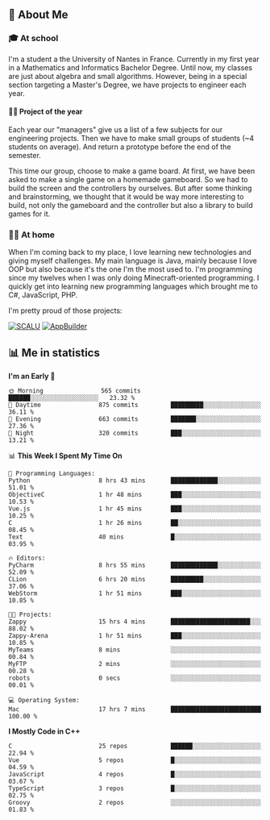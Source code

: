 ## 👀 About Me

### 🎓 At school

I'm a student a the University of Nantes in France. Currently in my first year in a Mathematics and Informatics Bachelor Degree. Until now, my classes are just about algebra and small algorithms. However, being in a special section targeting a Master's Degree, we have projects to engineer each year. 

#### 🔧🔬 Project of the year

Each year our "managers" give us a list of a few subjects for our engineering projects. Then we have to make small groups of students (~4 students on average). And return a prototype before the end of the semester.

This time our group, choose to make a game board. At first, we have been asked to make a single game on a homemade gameboard. So we had to build the screen and the controllers by ourselves. 
But after some thinking and brainstorming, we thought that it would be way more interesting to build, not only the gameboard and the controller but also a library to build games for it.

### 👨‍💻 At home

When I'm coming back to my place, I love learning new technologies and giving myself challenges. My main language is Java, mainly because I love OOP but also because it's the one I'm the most used to. I'm programming since my twelves when I was only doing Minecraft-oriented programming.  I quickly get into learning new programming languages which brought me to C#, JavaScript, PHP. 

I'm pretty proud of those projects:

[![SCALU](https://github-readme-stats.vercel.app/api/pin?username=renardfute&repo=SCALU)](https://github.com/renardfute/scalu)
[![AppBuilder](https://github-readme-stats.vercel.app/api/pin?username=pulsedev2&repo=AppBuilder)](https://github.com/pulsedev2/AppBuilder)

## 📊 Me in statistics
<!--START_SECTION:waka-->
**I'm an Early 🐤** 

```text
🌞 Morning                565 commits         ██████░░░░░░░░░░░░░░░░░░░   23.32 % 
🌆 Daytime                875 commits         █████████░░░░░░░░░░░░░░░░   36.11 % 
🌃 Evening                663 commits         ███████░░░░░░░░░░░░░░░░░░   27.36 % 
🌙 Night                  320 commits         ███░░░░░░░░░░░░░░░░░░░░░░   13.21 % 
```


📊 **This Week I Spent My Time On** 

```text
💬 Programming Languages: 
Python                   8 hrs 43 mins       █████████████░░░░░░░░░░░░   51.01 % 
ObjectiveC               1 hr 48 mins        ███░░░░░░░░░░░░░░░░░░░░░░   10.53 % 
Vue.js                   1 hr 45 mins        ███░░░░░░░░░░░░░░░░░░░░░░   10.25 % 
C                        1 hr 26 mins        ██░░░░░░░░░░░░░░░░░░░░░░░   08.45 % 
Text                     40 mins             █░░░░░░░░░░░░░░░░░░░░░░░░   03.95 % 

🔥 Editors: 
PyCharm                  8 hrs 55 mins       █████████████░░░░░░░░░░░░   52.09 % 
CLion                    6 hrs 20 mins       █████████░░░░░░░░░░░░░░░░   37.06 % 
WebStorm                 1 hr 51 mins        ███░░░░░░░░░░░░░░░░░░░░░░   10.85 % 

🐱‍💻 Projects: 
Zappy                    15 hrs 4 mins       ██████████████████████░░░   88.02 % 
Zappy-Arena              1 hr 51 mins        ███░░░░░░░░░░░░░░░░░░░░░░   10.85 % 
MyTeams                  8 mins              ░░░░░░░░░░░░░░░░░░░░░░░░░   00.84 % 
MyFTP                    2 mins              ░░░░░░░░░░░░░░░░░░░░░░░░░   00.28 % 
robots                   0 secs              ░░░░░░░░░░░░░░░░░░░░░░░░░   00.01 % 

💻 Operating System: 
Mac                      17 hrs 7 mins       █████████████████████████   100.00 % 
```

**I Mostly Code in C++** 

```text
C                        25 repos            ██████░░░░░░░░░░░░░░░░░░░   22.94 % 
Vue                      5 repos             █░░░░░░░░░░░░░░░░░░░░░░░░   04.59 % 
JavaScript               4 repos             █░░░░░░░░░░░░░░░░░░░░░░░░   03.67 % 
TypeScript               3 repos             █░░░░░░░░░░░░░░░░░░░░░░░░   02.75 % 
Groovy                   2 repos             ░░░░░░░░░░░░░░░░░░░░░░░░░   01.83 % 
```




<!--END_SECTION:waka-->
